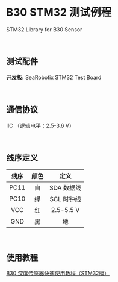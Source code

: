 # B30 STM32 测试例程
STM32 Library for B30 Sensor

<br/>

## 测试配件

**开发板:** SeaRobotix STM32 Test Board

<br/>

## 通信协议

IIC （逻辑电平：2.5-3.6 V）

<br/>
	
## 线序定义

线序|颜色|定义  
:-:|:-:|:-:
PC11|白|SDA 数据线   
PC10|绿|SCL 时钟线
VCC|红|2.5-5.5 V  
GND|黑|地  

<br/>

## 使用教程

[B30 深度传感器快速使用教程（STM32版）](http://searobotix.com/learn/b30-sensor-tutorial-stm32/)

<br/>
